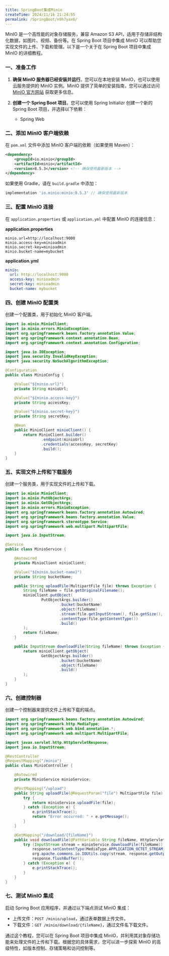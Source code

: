 ```yaml
---
title: SpringBoot集成Minio
createTime: 2024/11/16 21:24:55
permalink: /SpringBoot/n9h7yax6/
---
```

MinIO 是一个高性能的对象存储服务，兼容 Amazon S3 API，适用于存储非结构化数据，如图片、视频、备份等。在 Spring Boot 项目中集成 MinIO 可以帮助您实现文件的上传、下载和管理。以下是一个关于在 Spring Boot 项目中集成 MinIO 的详细教程。

### 一、准备工作

1. **确保 MinIO 服务器已经安装并运行**。您可以在本地安装 MinIO，也可以使用云服务提供的 MinIO 实例。MinIO 提供了简单的安装指南，您可以通过访问 [MinIO 官方网站](https://min.io/) 获取更多信息。

2. **创建一个 Spring Boot 项目**。您可以使用 Spring Initializr 创建一个新的 Spring Boot 项目，并选择以下依赖：

   - Spring Web

### 二、添加 MinIO 客户端依赖

在 `pom.xml` 文件中添加 MinIO 客户端的依赖（如果使用 Maven）：

```xml
<dependency>
    <groupId>io.minio</groupId>
    <artifactId>minio</artifactId>
    <version>8.5.3</version> <!-- 确保使用最新版本 -->
</dependency>
```

如果使用 Gradle，请在 `build.gradle` 中添加：

```groovy
implementation 'io.minio:minio:8.5.3' // 确保使用最新版本
```

### 三、配置 MinIO 连接

在 `application.properties` 或 `application.yml` 中配置 MinIO 的连接信息：

**application.properties**

```properties
minio.url=http://localhost:9000
minio.access-key=minioadmin
minio.secret-key=minioadmin
minio.bucket-name=mybucket
```

**application.yml**

```yaml
minio:
  url: http://localhost:9000
  access-key: minioadmin
  secret-key: minioadmin
  bucket-name: mybucket
```

### 四、创建 MinIO 配置类

创建一个配置类，用于初始化 MinIO 客户端。

```java
import io.minio.MinioClient;
import io.minio.errors.MinioException;
import org.springframework.beans.factory.annotation.Value;
import org.springframework.context.annotation.Bean;
import org.springframework.context.annotation.Configuration;

import java.io.IOException;
import java.security.InvalidKeyException;
import java.security.NoSuchAlgorithmException;

@Configuration
public class MinioConfig {

    @Value("${minio.url}")
    private String minioUrl;

    @Value("${minio.access-key}")
    private String accessKey;

    @Value("${minio.secret-key}")
    private String secretKey;

    @Bean
    public MinioClient minioClient() {
        return MinioClient.builder()
                .endpoint(minioUrl)
                .credentials(accessKey, secretKey)
                .build();
    }
}
```

### 五、实现文件上传和下载服务

创建一个服务类，用于实现文件的上传和下载。

```java
import io.minio.MinioClient;
import io.minio.PutObjectArgs;
import io.minio.GetObjectArgs;
import io.minio.errors.MinioException;
import org.springframework.beans.factory.annotation.Autowired;
import org.springframework.beans.factory.annotation.Value;
import org.springframework.stereotype.Service;
import org.springframework.web.multipart.MultipartFile;

import java.io.InputStream;

@Service
public class MinioService {

    @Autowired
    private MinioClient minioClient;

    @Value("${minio.bucket-name}")
    private String bucketName;

    public String uploadFile(MultipartFile file) throws Exception {
        String fileName = file.getOriginalFilename();
        minioClient.putObject(
                PutObjectArgs.builder()
                        .bucket(bucketName)
                        .object(fileName)
                        .stream(file.getInputStream(), file.getSize(), -1)
                        .contentType(file.getContentType())
                        .build()
        );
        return fileName;
    }

    public InputStream downloadFile(String fileName) throws Exception {
        return minioClient.getObject(
                GetObjectArgs.builder()
                        .bucket(bucketName)
                        .object(fileName)
                        .build()
        );
    }
}
```

### 六、创建控制器

创建一个控制器来提供文件上传和下载的端点。

```java
import org.springframework.beans.factory.annotation.Autowired;
import org.springframework.http.MediaType;
import org.springframework.web.bind.annotation.*;
import org.springframework.web.multipart.MultipartFile;

import javax.servlet.http.HttpServletResponse;
import java.io.InputStream;

@RestController
@RequestMapping("/minio")
public class MinioController {

    @Autowired
    private MinioService minioService;

    @PostMapping("/upload")
    public String uploadFile(@RequestParam("file") MultipartFile file) {
        try {
            return minioService.uploadFile(file);
        } catch (Exception e) {
            e.printStackTrace();
            return "Error occurred: " + e.getMessage();
        }
    }

    @GetMapping("/download/{fileName}")
    public void downloadFile(@PathVariable String fileName, HttpServletResponse response) {
        try (InputStream stream = minioService.downloadFile(fileName)) {
            response.setContentType(MediaType.APPLICATION_OCTET_STREAM_VALUE);
            org.apache.commons.io.IOUtils.copy(stream, response.getOutputStream());
            response.flushBuffer();
        } catch (Exception e) {
            e.printStackTrace();
        }
    }
}
```

### 七、测试 MinIO 集成

启动 Spring Boot 应用程序，并通过以下端点测试 MinIO 集成：

- 上传文件：`POST /minio/upload`，通过表单数据上传文件。
- 下载文件：`GET /minio/download/{fileName}`，通过文件名下载文件。

通过这个教程，您可以在 Spring Boot 项目中集成 MinIO，并利用其对象存储功能来处理文件的上传和下载。根据您的具体需求，您可以进一步探索 MinIO 的高级特性，如版本控制、存储策略和访问控制等。